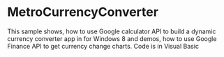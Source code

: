 MetroCurrencyConverter
======================

This sample shows, how to use Google calculator API to build a dynamic currency converter app in for Windows 8 and demos, how to use Google Finance API to get currency change charts. Code is in Visual Basic
